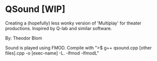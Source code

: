 # QSound [WIP]
Creating a (hopefully) less wonky version of 'Multiplay' for theater productions. Inspired by Q-lab and similar software.

By: Theodor Blom

Sound is played using FMOD.
Compile with ">$ g++ qsound.cpp [other files].cpp -o [exec-name] -L. -lfmod -lfmodL"
